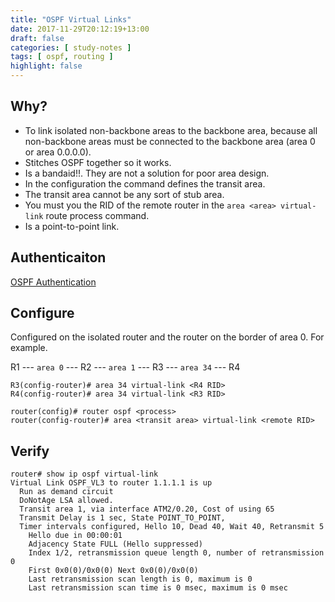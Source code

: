 ```yaml
---
title: "OSPF Virtual Links"
date: 2017-11-29T20:12:19+13:00
draft: false
categories: [ study-notes ]
tags: [ ospf, routing ]
highlight: false
---
```


## Why?
* To link isolated non-backbone areas to the backbone area, because all non-backbone areas must be connected to the backbone area (area 0 or area 0.0.0.0).
* Stitches OSPF together so it works.
* Is a bandaid!!.  They are not a solution for poor area design.
* In the configuration the command defines the transit area.
* The transit area cannot be any sort of stub area.
* You must you the RID of the remote router in the `area <area> virtual-link` route process command.
* Is a point-to-point link.

## Authenticaiton
[OSPF Authentication](/posts/routing-ospf-auth)

## Configure
Configured on the isolated router and the router on the border of area 0. For example.

R1 --- `area 0` --- R2 --- `area 1` --- R3 --- `area 34` --- R4

```
R3(config-router)# area 34 virtual-link <R4 RID>
R4(config-router)# area 34 virtual-link <R3 RID>
```

```
router(config)# router ospf <process>
router(config-router)# area <transit area> virtual-link <remote RID>
```

## Verify
```
router# show ip ospf virtual-link
Virtual Link OSPF_VL3 to router 1.1.1.1 is up
  Run as demand circuit
  DoNotAge LSA allowed.
  Transit area 1, via interface ATM2/0.20, Cost of using 65
  Transmit Delay is 1 sec, State POINT_TO_POINT,
  Timer intervals configured, Hello 10, Dead 40, Wait 40, Retransmit 5
    Hello due in 00:00:01
    Adjacency State FULL (Hello suppressed)
    Index 1/2, retransmission queue length 0, number of retransmission 0
    First 0x0(0)/0x0(0) Next 0x0(0)/0x0(0)
    Last retransmission scan length is 0, maximum is 0
    Last retransmission scan time is 0 msec, maximum is 0 msec

```